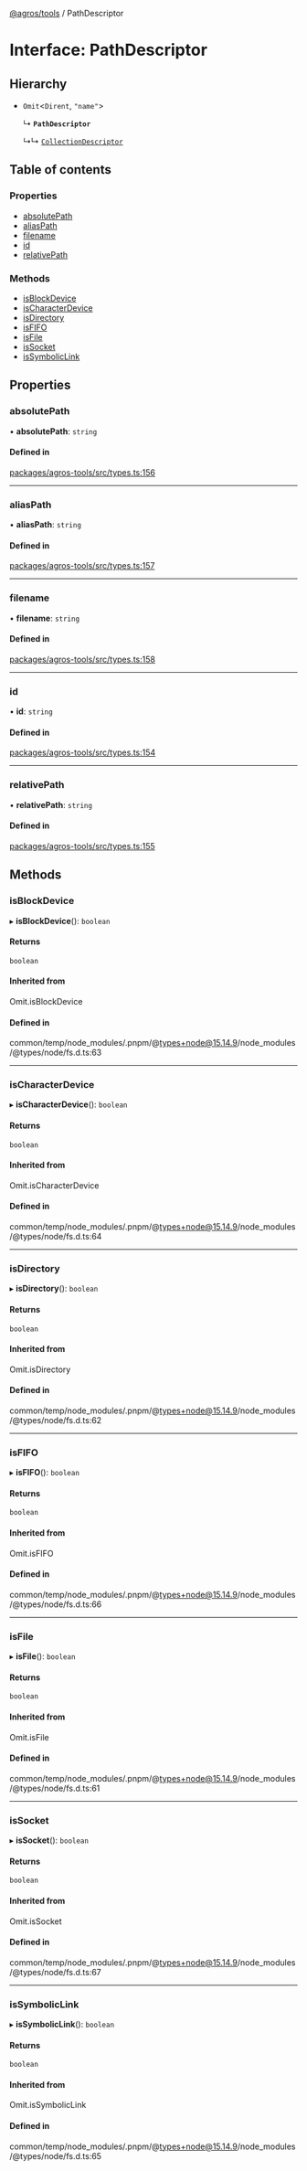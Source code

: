 [@agros/tools](../index.md) / PathDescriptor

# Interface: PathDescriptor

## Hierarchy

- `Omit`<`Dirent`, ``"name"``\>

  ↳ **`PathDescriptor`**

  ↳↳ [`CollectionDescriptor`](CollectionDescriptor.md)

## Table of contents

### Properties

- [absolutePath](PathDescriptor.md#absolutepath)
- [aliasPath](PathDescriptor.md#aliaspath)
- [filename](PathDescriptor.md#filename)
- [id](PathDescriptor.md#id)
- [relativePath](PathDescriptor.md#relativepath)

### Methods

- [isBlockDevice](PathDescriptor.md#isblockdevice)
- [isCharacterDevice](PathDescriptor.md#ischaracterdevice)
- [isDirectory](PathDescriptor.md#isdirectory)
- [isFIFO](PathDescriptor.md#isfifo)
- [isFile](PathDescriptor.md#isfile)
- [isSocket](PathDescriptor.md#issocket)
- [isSymbolicLink](PathDescriptor.md#issymboliclink)

## Properties

### <a id="absolutepath" name="absolutepath"></a> absolutePath

• **absolutePath**: `string`

#### Defined in

[packages/agros-tools/src/types.ts:156](https://github.com/agrosjs/agros/blob/45f6140/packages/agros-tools/src/types.ts#L156)

___

### <a id="aliaspath" name="aliaspath"></a> aliasPath

• **aliasPath**: `string`

#### Defined in

[packages/agros-tools/src/types.ts:157](https://github.com/agrosjs/agros/blob/45f6140/packages/agros-tools/src/types.ts#L157)

___

### <a id="filename" name="filename"></a> filename

• **filename**: `string`

#### Defined in

[packages/agros-tools/src/types.ts:158](https://github.com/agrosjs/agros/blob/45f6140/packages/agros-tools/src/types.ts#L158)

___

### <a id="id" name="id"></a> id

• **id**: `string`

#### Defined in

[packages/agros-tools/src/types.ts:154](https://github.com/agrosjs/agros/blob/45f6140/packages/agros-tools/src/types.ts#L154)

___

### <a id="relativepath" name="relativepath"></a> relativePath

• **relativePath**: `string`

#### Defined in

[packages/agros-tools/src/types.ts:155](https://github.com/agrosjs/agros/blob/45f6140/packages/agros-tools/src/types.ts#L155)

## Methods

### <a id="isblockdevice" name="isblockdevice"></a> isBlockDevice

▸ **isBlockDevice**(): `boolean`

#### Returns

`boolean`

#### Inherited from

Omit.isBlockDevice

#### Defined in

common/temp/node_modules/.pnpm/@types+node@15.14.9/node_modules/@types/node/fs.d.ts:63

___

### <a id="ischaracterdevice" name="ischaracterdevice"></a> isCharacterDevice

▸ **isCharacterDevice**(): `boolean`

#### Returns

`boolean`

#### Inherited from

Omit.isCharacterDevice

#### Defined in

common/temp/node_modules/.pnpm/@types+node@15.14.9/node_modules/@types/node/fs.d.ts:64

___

### <a id="isdirectory" name="isdirectory"></a> isDirectory

▸ **isDirectory**(): `boolean`

#### Returns

`boolean`

#### Inherited from

Omit.isDirectory

#### Defined in

common/temp/node_modules/.pnpm/@types+node@15.14.9/node_modules/@types/node/fs.d.ts:62

___

### <a id="isfifo" name="isfifo"></a> isFIFO

▸ **isFIFO**(): `boolean`

#### Returns

`boolean`

#### Inherited from

Omit.isFIFO

#### Defined in

common/temp/node_modules/.pnpm/@types+node@15.14.9/node_modules/@types/node/fs.d.ts:66

___

### <a id="isfile" name="isfile"></a> isFile

▸ **isFile**(): `boolean`

#### Returns

`boolean`

#### Inherited from

Omit.isFile

#### Defined in

common/temp/node_modules/.pnpm/@types+node@15.14.9/node_modules/@types/node/fs.d.ts:61

___

### <a id="issocket" name="issocket"></a> isSocket

▸ **isSocket**(): `boolean`

#### Returns

`boolean`

#### Inherited from

Omit.isSocket

#### Defined in

common/temp/node_modules/.pnpm/@types+node@15.14.9/node_modules/@types/node/fs.d.ts:67

___

### <a id="issymboliclink" name="issymboliclink"></a> isSymbolicLink

▸ **isSymbolicLink**(): `boolean`

#### Returns

`boolean`

#### Inherited from

Omit.isSymbolicLink

#### Defined in

common/temp/node_modules/.pnpm/@types+node@15.14.9/node_modules/@types/node/fs.d.ts:65
